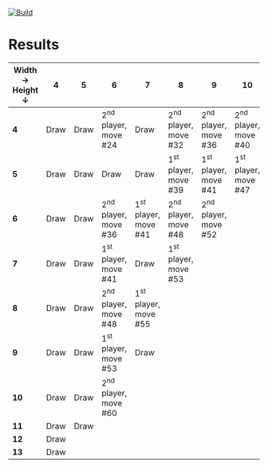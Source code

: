 [![Build](https://github.com/ChristopheSteininger/c4/actions/workflows/build-and-test.yml/badge.svg?branch=master)](https://github.com/ChristopheSteininger/c4/actions/workflows/build-and-test.yml?query=branch%3Amaster)

# Results

| Width &rarr; <br> Height &darr; |    4 |    5 |                                    6 |                                    7 |                                    8 |                                    9 |                                   10 |                                   11 |                                   12 |
| ------------------------------- | ---- | ---- | ------------------------------------ | ------------------------------------ | ------------------------------------ | ------------------------------------ | ------------------------------------ | ------------------------------------ | ------------------------------------ |
|                           **4** | Draw | Draw | 2<sup>nd</sup> player, <br> move #24 |                                 Draw | 2<sup>nd</sup> player, <br> move #32 | 2<sup>nd</sup> player, <br> move #36 | 2<sup>nd</sup> player, <br> move #40 | 2<sup>nd</sup> player, <br> move #44 | 2<sup>nd</sup> player, <br> move #48 |
|                           **5** | Draw | Draw |                                 Draw |                                 Draw | 1<sup>st</sup> player, <br> move #39 | 1<sup>st</sup> player, <br> move #41 | 1<sup>st</sup> player, <br> move #47 |
|                           **6** | Draw | Draw | 2<sup>nd</sup> player, <br> move #36 | 1<sup>st</sup> player, <br> move #41 | 2<sup>nd</sup> player, <br> move #48 | 2<sup>nd</sup> player, <br> move #52
|                           **7** | Draw | Draw | 1<sup>st</sup> player, <br> move #41 |                                 Draw | 1<sup>st</sup> player, <br> move #53 |
|                           **8** | Draw | Draw | 2<sup>nd</sup> player, <br> move #48 | 1<sup>st</sup> player, <br> move #55 |
|                           **9** | Draw | Draw | 1<sup>st</sup> player, <br> move #53 |                                 Draw |
|                          **10** | Draw | Draw | 2<sup>nd</sup> player, <br> move #60 |
|                          **11** | Draw | Draw |
|                          **12** | Draw |
|                          **13** | Draw |
